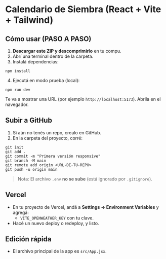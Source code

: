 # Calendario de Siembra (React + Vite + Tailwind)

## Cómo usar (PASO A PASO)

1) **Descargar este ZIP y descomprimirlo** en tu compu.
2) Abrí una terminal dentro de la carpeta.
3) Instalá dependencias:
```
npm install
```
4) Ejecutá en modo prueba (local):
```
npm run dev
```
Te va a mostrar una URL (por ejemplo `http://localhost:5173`). Abrila en el navegador.

## Subir a GitHub
1) Si aún no tenés un repo, crealo en GitHub.
2) En la carpeta del proyecto, corré:
```
git init
git add .
git commit -m "Primera versión responsive"
git branch -M main
git remote add origin <URL-DE-TU-REPO>
git push -u origin main
```
> Nota: El archivo `.env` **no se sube** (está ignorado por `.gitignore`).

## Vercel
- En tu proyecto de Vercel, andá a **Settings → Environment Variables** y agregá:
  - `VITE_OPENWEATHER_KEY` con tu clave.
- Hacé un nuevo deploy o redeploy, y listo.

## Edición rápida
- El archivo principal de la app es `src/App.jsx`.
